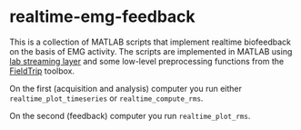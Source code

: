 # realtime-emg-feedback

This is a collection of MATLAB scripts that implement realtime biofeedback on the basis of EMG activity. The scripts are implemented in MATLAB using [lab streaming layer](https://github.com/labstreaminglayer/liblsl-Matlab/) and some low-level preprocessing functions from the [FieldTrip](https://github.com/fieldtrip/fieldtrip) toolbox.

On the first (acquisition and analysis) computer you run either `realtime_plot_timeseries` or `realtime_compute_rms`.

On the second (feedback) computer you run `realtime_plot_rms`.
